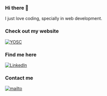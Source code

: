 ### Hi there 👋

I just love coding, specially in web development.

### Check out my website
[![YOSC](https://img.shields.io/badge/Website-FF0000?style=for-the-badge)](https://ysaelsaez.com/)

### Find me here
[![LinkedIn](https://img.shields.io/badge/LinkedIn-0077B5?style=for-the-badge&logo=linkedin&logoColor=white)](https://www.linkedin.com/in/ysael-saez/)

### Contact me
[![mailto](https://img.shields.io/badge/Microsoft_Outlook-0078D4?style=for-the-badge&logo=microsoft-outlook&logoColor=white)](mailto:ysael.saez@outlook.com)

